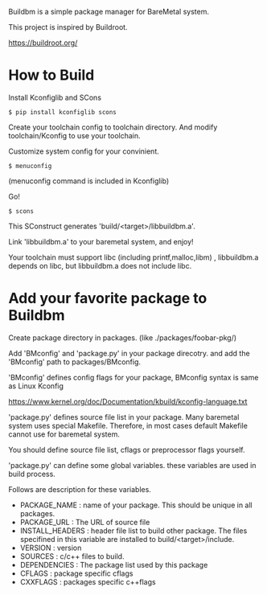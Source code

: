 Buildbm is a simple package manager for BareMetal system.


This project is inspired by Buildroot.

https://buildroot.org/


How to Build
============

Install Kconfiglib and SCons

    $ pip install kconfiglib scons

Create your toolchain config to toolchain directory.
And modify toolchain/Kconfig to use your toolchain.

Customize system config for your convinient.

    $ menuconfig

(menuconfig command is included in Kconfiglib)

Go!

    $ scons

This SConstruct generates 'build/&lt;target&gt;/libbuildbm.a'.

Link 'libbuildbm.a' to your baremetal system, and enjoy!

Your toolchain must support libc (including printf,malloc,libm) ,
libbuildbm.a depends on libc, but libbuildbm.a does not include libc.



Add your favorite package to Buildbm
====================================

Create package directory in packages. (like ./packages/foobar-pkg/)

Add 'BMconfig' and 'package.py' in your package direcotry.
and add the 'BMconfig' path to packages/BMconfig.

'BMconfig' defines config flags for your package,
BMconfig syntax is same as Linux Kconfig

https://www.kernel.org/doc/Documentation/kbuild/kconfig-language.txt


'package.py' defines source file list in your package.
Many baremetal system uses special Makefile.
Therefore, in most cases default Makefile cannot use for baremetal system.

You should define source file list, cflags or preprocessor flags yourself.

'package.py' can define some global variables.
these variables are used in build process.

Follows are description for these variables.

 - PACKAGE_NAME : name of your package. This should be unique in all packages.
 - PACKAGE_URL : The URL of source file
 - INSTALL_HEADERS : header file list to build other package. 
   The files specifined in this variable are installed to build/&lt;target&gt;/include.
 - VERSION : version
 - SOURCES : c/c++ files to build.
 - DEPENDENCIES : The package list used by this package
 - CFLAGS : package specific cflags
 - CXXFLAGS : packages specific c++flags

